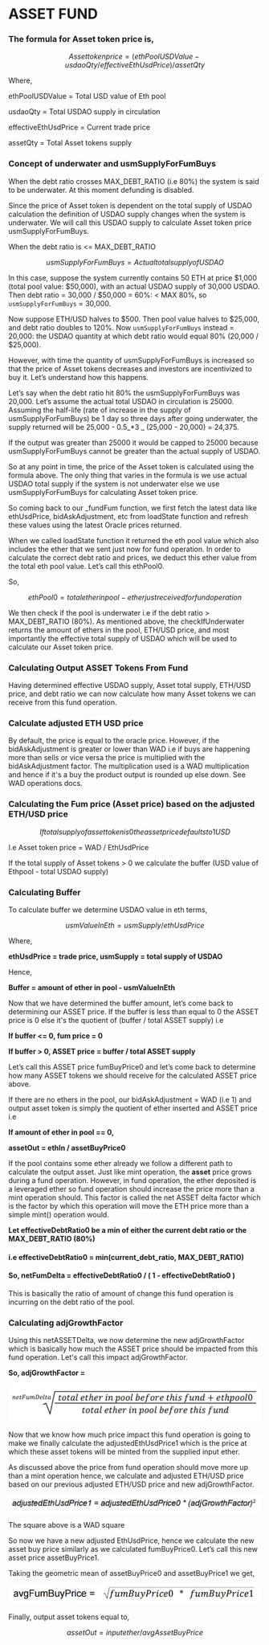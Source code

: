 # ASSET FUND

### The formula for Asset token price is,

$$
Asset token price = (ethPoolUSDValue - usdaoQty / effectiveEthUsdPrice) / assetQty
$$

Where,&#x20;

ethPoolUSDValue = Total USD value of Eth pool&#x20;

usdaoQty = Total USDAO supply in circulation&#x20;

effectiveEthUsdPrice = Current trade price&#x20;

assetQty = Total Asset tokens supply

### Concept of underwater and usmSupplyForFumBuys

When the debt ratio crosses MAX\_DEBT\_RATIO (i.e 80%) the system is said to be underwater. At this moment defunding is disabled.&#x20;

Since the price of Asset token is dependent on the total supply of USDAO calculation the definition of USDAO supply changes when the system is underwater. We will call this USDAO supply to calculate Asset token price usmSupplyForFumBuys.

When the debt ratio is <= MAX\_DEBT\_RATIO

$$
usmSupplyForFumBuys = Actual total supply of USDAO
$$

In this case, suppose the system currently contains 50 ETH at price $1,000 (total pool value: $50,000), with an actual USDAO supply of 30,000 USDAO. Then debt ratio = 30,000 / $50,000 = 60%: < MAX 80%, so `usmSupplyForFumBuys` = 30,000.

Now suppose ETH/USD halves to $500. Then pool value halves to $25,000, and debt ratio doubles to 120%. Now `usmSupplyForFumBuys` instead = 20,000: the USDAO quantity at which debt ratio would equal 80% (20,000 / $25,000).

However, with time the quantity of usmSupplyForFumBuys is increased so that the price of Asset tokens decreases and investors are incentivized to buy it. Let’s understand how this happens.

Let’s say when the debt ratio hit 80% the usmSupplyForFumBuys was 20,000. Let’s assume the actual total USDAO in circulation is 25000. Assuming the half-life (rate of increase in the supply of usmSupplyForFumBuys) be 1 day so three days after going underwater, the supply returned will be 25,000 - 0.5_\*3 _ (25,000 - 20,000) = 24,375.

If the output was greater than 25000 it would be capped to 25000 because usmSupplyForFumBuys cannot be greater than the actual supply of USDAO.

So at any point in time, the price of the Asset token is calculated using the formula above. The only thing that varies in the formula is we use actual USDAO total supply if the system is not underwater else we use usmSupplyForFumBuys for calculating Asset token price.

So coming back to our \_fundFum function, we first fetch the latest data like ethUsdPrice, bidAskAdjustment, etc from loadState function and refresh these values using the latest Oracle prices returned.

When we called loadState function it returned the eth pool value which also includes the ether that we sent just now for fund operation. In order to calculate the correct debt ratio and prices, we deduct this ether value from the total eth pool value. Let’s call this ethPool0.

So,

$$
ethPool0 = total ether in pool - ether just received for fund operation
$$

We then check if the pool is underwater i.e if the debt ratio > MAX\_DEBT\_RATIO (80%). As mentioned above, the checkIfUnderwater returns the amount of ethers in the pool, ETH/USD price, and most importantly the effective total supply of USDAO which will be used to calculate our Asset token price.

### Calculating Output ASSET Tokens From Fund

Having determined effective USDAO supply, Asset total supply, ETH/USD price, and debt ratio we can now calculate how many Asset tokens we can receive from this fund operation.

### Calculate adjusted ETH USD price

By default, the price is equal to the oracle price. However, if the bidAskAdjustment is greater or lower than WAD i.e if buys are happening more than sells or vice versa the price is multiplied with the bidAskAdjustment factor. The multiplication used is a WAD multiplication and hence if it's a buy the product output is rounded up else down. See WAD operations docs.

### Calculating the Fum price (Asset price) based on the adjusted ETH/USD price

$$
If total supply of asset token is 0 the asset price defaults to 1 USD
$$

I.e Asset token price = WAD / EthUsdPrice

If the total supply of Asset tokens > 0 we calculate the buffer (USD value of Ethpool - total USDAO supply)

### Calculating Buffer

To calculate buffer we determine USDAO value in eth terms,

$$
usmValueInEth = usmSupply / ethUsdPrice
$$

Where,

**ethUsdPrice = trade price, usmSupply = total supply of USDAO**

Hence,&#x20;

**Buffer = amount of ether in pool - usmValueInEth**

Now that we have determined the buffer amount, let’s come back to determining our ASSET price. If the buffer is less than equal to 0 the ASSET price is 0 else it's the quotient of (buffer / total ASSET supply) i.e

**If buffer <= 0, fum price = 0**

**If buffer > 0, ASSET price = buffer / total ASSET supply**

Let’s call this ASSET price fumBuyPrice0 and let’s come back to determine how many ASSET tokens we should receive for the calculated ASSET price above.

If there are no ethers in the pool, our bidAskAdjustment = WAD (i.e 1) and output asset token is simply the quotient of ether inserted and ASSET price i.e

**If amount of ether in pool == 0,**

**assetOut = ethIn / assetBuyPrice0**

If the pool contains some ether already we follow a different path to calculate the output asset. Just like mint operation, the **asset** price grows during a fund operation. However, in fund operation, the ether deposited is a leveraged ether so fund operation should increase the price more than a mint operation should. This factor is called the net ASSET delta factor which is the factor by which this operation will move the ETH price more than a simple mint() operation would.

**Let effectiveDebtRatio0 be a min of either the current debt ratio or the MAX\_DEBT\_RATIO (80%)**

#### i.e effectiveDebtRatio0 = min(current\_debt\_ratio, MAX\_DEBT\_RATIO)

#### So, netFumDelta = effectiveDebtRatio0 / ( 1 - effectiveDebtRatio0 )

This is basically the ratio of amount of change this fund operation is incurring on the debt ratio of the pool.

### Calculating adjGrowthFactor

Using this netASSETDelta, we now determine the new adjGrowthFactor which is basically how much the ASSET price should be impacted from this fund operation. Let's call this impact adjGrowthFactor.

**So, adjGrowthFactor =**

![](<../../../.gitbook/assets/capture (1).jpg>)

Now that we know how much price impact this fund operation is going to make we finally calculate the adjustedEthUsdPrice1 which is the price at which these asset tokens will be minted from the supplied input ether.

As discussed above the price from fund operation should move more up than a mint operation hence, we calculate and adjusted ETH/USD price based on our previous adjusted ETH/USD price and new adjGrowthFactor.

![](../../../.gitbook/assets/capture.jpg)

The square above is a WAD square

So now we have a new adjusted EthUsdPrice, hence we calculate the new asset buy price similarly as we calculated fumBuyPrice0. Let’s call this new asset price assetBuyPrice1.

Taking the geometric mean of assetBuyPrice0 and assetBuyPrice1 we get,

![](<../../../.gitbook/assets/capture (3).jpg>)

Finally, output asset tokens equal to,

$$
assetOut = input ether / avgAssetBuyPrice
$$

